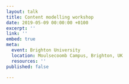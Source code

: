 ```yaml
---
layout: talk
title: Content modelling workshop
date: 2019-05-09 00:00:00 +0100
excerpt: ''
link: ''
embed: true
meta:
  event: Brighton University
  location: Moulsecoomb Campus, Brighton, UK
  resources: ''
published: false

---
```


